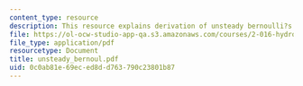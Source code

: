 ```yaml
---
content_type: resource
description: This resource explains derivation of unsteady bernoulli?s equation.
file: https://ol-ocw-studio-app-qa.s3.amazonaws.com/courses/2-016-hydrodynamics-13-012-fall-2005/0c0ab81e69eced8dd763790c23801b87_unsteady_bernoul.pdf
file_type: application/pdf
resourcetype: Document
title: unsteady_bernoul.pdf
uid: 0c0ab81e-69ec-ed8d-d763-790c23801b87
---
```

